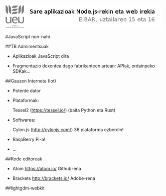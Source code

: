 ![Alt text](https://raw.githubusercontent.com/jimakker/Sare-aplikazioak-Node.js-rekin-eta-web-irekia/master/irudiak/goiburua.png)

#JavaScript non-nahi

##TB Admimentsuak

* Aplikazioak JavaScript dira

* Fragmentazio dexentea dago fabrikanteen artean: APIak, ordainpeko SDKak...


##Gauzen Interneta (Iot)

* Potente dator

* Plataformak:
    
    Tessel2 (<https://tessel.io/>) (baita Python eta Rust) 


* Softwarea:

    Cylon.js (<http://cylonjs.com/>) 36 plataforma ezberdin!
    
* RaspBerry Pi-a!

* ...


##Kode editoreak

* Atom <https://atom.io/> Github-ena

* Brackets <http://brackets.io/> Adobe-rena


##lightgdm-webkit